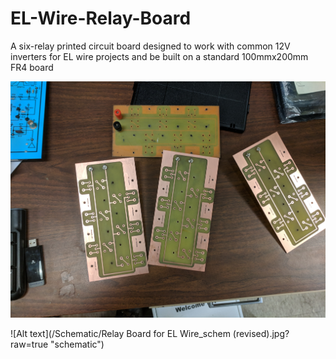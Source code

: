 # EL-Wire-Relay-Board
A six-relay printed circuit board designed to work with common 12V inverters for EL wire projects and be built on a standard 100mmx200mm FR4 board

![Alt text](/PCB/boards.jpg?raw=true "boards")

![Alt text](/Schematic/Relay Board for EL Wire_schem (revised).jpg?raw=true "schematic")
